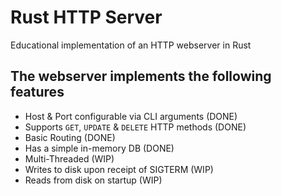 # Rust HTTP Server

Educational implementation of an HTTP webserver in Rust

## The webserver implements the following features

* Host & Port configurable via CLI arguments (DONE)
* Supports `GET`, `UPDATE` & `DELETE` HTTP methods (DONE)
* Basic Routing (DONE)
* Has a simple in-memory DB (DONE)
* Multi-Threaded (WIP)
* Writes to disk upon receipt of SIGTERM (WIP)
* Reads from disk on startup (WIP)
